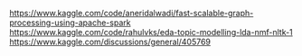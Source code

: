 [//]: # (https://www.kaggle.com/code/raazesh/isis-tweets-via-apache-spark-s-data-graph-frames)
[//]: # (How ISIS Uses Twitter)

https://www.kaggle.com/code/aneridalwadi/fast-scalable-graph-processing-using-apache-spark
https://www.kaggle.com/code/rahulvks/eda-topic-modelling-lda-nmf-nltk-1
https://www.kaggle.com/discussions/general/405769

